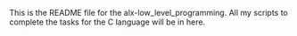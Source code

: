 This is the README file for the alx-low_level_programming.
All my scripts to complete the tasks for the C language will be in here.
